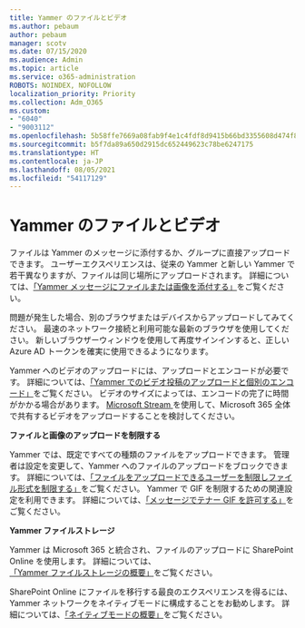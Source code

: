 ```yaml
---
title: Yammer のファイルとビデオ
ms.author: pebaum
author: pebaum
manager: scotv
ms.date: 07/15/2020
ms.audience: Admin
ms.topic: article
ms.service: o365-administration
ROBOTS: NOINDEX, NOFOLLOW
localization_priority: Priority
ms.collection: Adm_O365
ms.custom:
- "6040"
- "9003112"
ms.openlocfilehash: 5b58ffe7669a08fab9f4e1c4fdf8d9415b66bd3355608d474f8c3fc398b1e7d0
ms.sourcegitcommit: b5f7da89a650d2915dc652449623c78be6247175
ms.translationtype: HT
ms.contentlocale: ja-JP
ms.lasthandoff: 08/05/2021
ms.locfileid: "54117129"
---
```

# <a name="files-and-videos-in-yammer"></a>Yammer のファイルとビデオ

ファイルは Yammer のメッセージに添付するか、グループに直接アップロードできます。 ユーザーエクスペリエンスは、従来の Yammer と新しい Yammer で若干異なりますが、ファイルは同じ場所にアップロードされます。 詳細については、[「Yammer メッセージにファイルまたは画像を添付する」](https://support.microsoft.com/office/attach-a-file-or-image-to-a-yammer-message-f576d4d1-ad66-4ce4-9c43-46cf75978dbf)をご覧ください。  

問題が発生した場合、別のブラウザまたはデバイスからアップロードしてみてください。 最速のネットワーク接続と利用可能な最新のブラウザを使用してください。 新しいブラウザーウィンドウを使用して再度サインインすると、正しい Azure AD トークンを確実に使用できるようになります。

Yammer へのビデオのアップロードには、アップロードとエンコードが必要です。 詳細については、[「Yammer でのビデオ投稿のアップロードと個別のエンコード」](https://support.microsoft.com/office/video-posts-in-yammer-upload-and-encode-separately-5b3a348e-3a0a-4c4b-95b1-eabdf245ba25)をご覧ください。 ビデオのサイズによっては、エンコードの完了に時間がかかる場合があります。 [ Microsoft Stream ](https://docs.microsoft.com/stream/overview)を使用して、Microsoft 365 全体で共有するビデオをアップロードすることを検討してください。

**ファイルと画像のアップロードを制限する**

Yammer では、既定ですべての種類のファイルをアップロードできます。 管理者は設定を変更して、Yammer へのファイルのアップロードをブロックできます。 詳細については、[「ファイルをアップロードできるユーザーを制限しファイル形式を制限する」](https://docs.microsoft.com/yammer/configure-your-yammer-network/configure-yammer#restrict-who-can-upload-files-and-limit-file-formats)をご覧ください。 Yammer で GIF を制限するための関連設定を利用できます。 詳細については、[「メッセージでテナー GIF を許可する」](https://docs.microsoft.com/yammer/configure-your-yammer-network/configure-yammer#allow-tenor-gifs-in-messages)をご覧ください。

**Yammer ファイルストレージ**

Yammer は Microsoft 365 と統合され、ファイルのアップロードに SharePoint Online を使用します。 詳細については、[「Yammer ファイルストレージの概要」](https://docs.microsoft.com/yammer/get-started-with-yammer/file-storage)をご覧ください。 

SharePoint Online にファイルを移行する最良のエクスペリエンスを得るには、Yammer ネットワークをネイティブモードに構成することをお勧めします。 詳細については、[「ネイティブモードの概要」](https://docs.microsoft.com/yammer/configure-your-yammer-network/overview-native-mode)をご覧ください。 